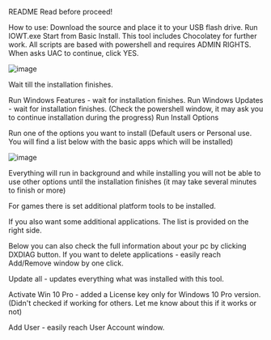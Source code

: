 README
Read before proceed!

How to use:
Download the source and place it to your USB flash drive.
Run IOWT.exe 
Start from Basic Install. This tool includes Chocolatey for further work.
All scripts are based with powershell and requires ADMIN RIGHTS. When asks UAC to continue, click YES.

![image](https://user-images.githubusercontent.com/100957521/195974552-b923b516-2ee3-4441-a2e0-2965a5e97d0c.png)

Wait till the installation finishes.

Run Windows Features - wait for installation finishes.
Run Windows Updates - wait for installation finishes. (Check the powershell window, it may ask you to continue installation during the progress)
Run Install Options

Run one of the options you want to install (Default users or Personal use. You will find a list below with the basic apps which will be installed)

![image](https://user-images.githubusercontent.com/100957521/195974638-bbcbcc7e-ce95-460d-9c4b-c231dc336b30.png)


Everything will run in background and while installing you will not be able to use other options until the installation finishes (it may take several minutes to finish or more)

For games there is set additional platform tools to be installed.

If you also want some additional applications. The list is provided on the right side.

Below you can also check the full information about your pc by clicking DXDIAG button. If you want to delete applications - easily reach Add/Remove window by one click.

Update all - updates everything what was installed with this tool.

Activate Win 10 Pro - added a License key only for Windows 10 Pro version. (Didn't checked if working for others. Let me know about this if it works or not)

Add User - easily reach User Account window.
